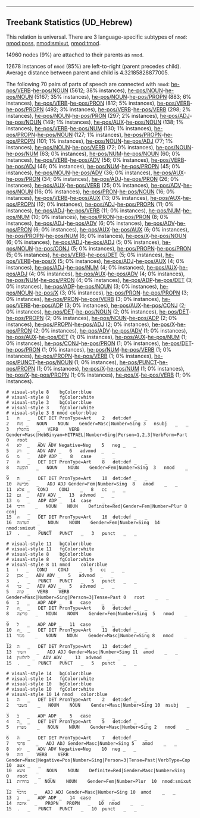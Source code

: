 

--------------------------------------------------------------------------------

## Treebank Statistics (UD_Hebrew)

This relation is universal.
There are 3 language-specific subtypes of `nmod`: [nmod:poss](), [nmod:smixut](), [nmod:tmod]().

14960 nodes (9%) are attached to their parents as `nmod`.

12678 instances of `nmod` (85%) are left-to-right (parent precedes child).
Average distance between parent and child is 4.32185828877005.

The following 70 pairs of parts of speech are connected with `nmod`: [he-pos/VERB]()-[he-pos/NOUN]() (5612; 38% instances), [he-pos/NOUN]()-[he-pos/NOUN]() (5167; 35% instances), [he-pos/NOUN]()-[he-pos/PROPN]() (883; 6% instances), [he-pos/VERB]()-[he-pos/PRON]() (812; 5% instances), [he-pos/VERB]()-[he-pos/PROPN]() (492; 3% instances), [he-pos/VERB]()-[he-pos/VERB]() (298; 2% instances), [he-pos/NOUN]()-[he-pos/PRON]() (297; 2% instances), [he-pos/ADJ]()-[he-pos/NOUN]() (149; 1% instances), [he-pos/AUX]()-[he-pos/NOUN]() (138; 1% instances), [he-pos/VERB]()-[he-pos/NUM]() (130; 1% instances), [he-pos/PROPN]()-[he-pos/NOUN]() (127; 1% instances), [he-pos/PROPN]()-[he-pos/PROPN]() (101; 1% instances), [he-pos/NOUN]()-[he-pos/ADJ]() (77; 1% instances), [he-pos/NOUN]()-[he-pos/VERB]() (72; 0% instances), [he-pos/NOUN]()-[he-pos/NUM]() (63; 0% instances), [he-pos/NUM]()-[he-pos/NOUN]() (60; 0% instances), [he-pos/VERB]()-[he-pos/ADV]() (56; 0% instances), [he-pos/VERB]()-[he-pos/ADJ]() (46; 0% instances), [he-pos/NUM]()-[he-pos/PROPN]() (45; 0% instances), [he-pos/NOUN]()-[he-pos/ADV]() (36; 0% instances), [he-pos/AUX]()-[he-pos/PRON]() (34; 0% instances), [he-pos/ADJ]()-[he-pos/PRON]() (26; 0% instances), [he-pos/AUX]()-[he-pos/VERB]() (25; 0% instances), [he-pos/ADV]()-[he-pos/NOUN]() (16; 0% instances), [he-pos/PRON]()-[he-pos/NOUN]() (16; 0% instances), [he-pos/VERB]()-[he-pos/AUX]() (13; 0% instances), [he-pos/AUX]()-[he-pos/PROPN]() (12; 0% instances), [he-pos/ADJ]()-[he-pos/PROPN]() (11; 0% instances), [he-pos/ADJ]()-[he-pos/VERB]() (11; 0% instances), [he-pos/NUM]()-[he-pos/NUM]() (10; 0% instances), [he-pos/PRON]()-[he-pos/PRON]() (8; 0% instances), [he-pos/ADJ]()-[he-pos/ADV]() (6; 0% instances), [he-pos/ADV]()-[he-pos/PRON]() (6; 0% instances), [he-pos/AUX]()-[he-pos/AUX]() (6; 0% instances), [he-pos/PROPN]()-[he-pos/NUM]() (6; 0% instances), [he-pos/X]()-[he-pos/NOUN]() (6; 0% instances), [he-pos/ADJ]()-[he-pos/ADJ]() (5; 0% instances), [he-pos/NOUN]()-[he-pos/CONJ]() (5; 0% instances), [he-pos/PROPN]()-[he-pos/PRON]() (5; 0% instances), [he-pos/VERB]()-[he-pos/DET]() (5; 0% instances), [he-pos/VERB]()-[he-pos/X]() (5; 0% instances), [he-pos/ADJ]()-[he-pos/AUX]() (4; 0% instances), [he-pos/ADJ]()-[he-pos/NUM]() (4; 0% instances), [he-pos/AUX]()-[he-pos/ADJ]() (4; 0% instances), [he-pos/AUX]()-[he-pos/ADV]() (4; 0% instances), [he-pos/NUM]()-[he-pos/PRON]() (4; 0% instances), [he-pos/ADP]()-[he-pos/DET]() (3; 0% instances), [he-pos/ADP]()-[he-pos/NOUN]() (3; 0% instances), [he-pos/NOUN]()-[he-pos/X]() (3; 0% instances), [he-pos/PRON]()-[he-pos/PROPN]() (3; 0% instances), [he-pos/PRON]()-[he-pos/VERB]() (3; 0% instances), [he-pos/VERB]()-[he-pos/ADP]() (3; 0% instances), [he-pos/AUX]()-[he-pos/CONJ]() (2; 0% instances), [he-pos/DET]()-[he-pos/NOUN]() (2; 0% instances), [he-pos/DET]()-[he-pos/PROPN]() (2; 0% instances), [he-pos/NOUN]()-[he-pos/ADP]() (2; 0% instances), [he-pos/PROPN]()-[he-pos/ADJ]() (2; 0% instances), [he-pos/X]()-[he-pos/PRON]() (2; 0% instances), [he-pos/ADV]()-[he-pos/ADV]() (1; 0% instances), [he-pos/AUX]()-[he-pos/DET]() (1; 0% instances), [he-pos/AUX]()-[he-pos/NUM]() (1; 0% instances), [he-pos/CONJ]()-[he-pos/PRON]() (1; 0% instances), [he-pos/DET]()-[he-pos/PRON]() (1; 0% instances), [he-pos/NUM]()-[he-pos/VERB]() (1; 0% instances), [he-pos/PROPN]()-[he-pos/VERB]() (1; 0% instances), [he-pos/PUNCT]()-[he-pos/NOUN]() (1; 0% instances), [he-pos/PUNCT]()-[he-pos/PROPN]() (1; 0% instances), [he-pos/X]()-[he-pos/NUM]() (1; 0% instances), [he-pos/X]()-[he-pos/PROPN]() (1; 0% instances), [he-pos/X]()-[he-pos/VERB]() (1; 0% instances).


~~~ conllu
# visual-style 8	bgColor:blue
# visual-style 8	fgColor:white
# visual-style 3	bgColor:blue
# visual-style 3	fgColor:white
# visual-style 3 8 nmod	color:blue
1	ה	_	DET	DET	PronType=Art	2	det:def	_	_
2	מוח	_	NOUN	NOUN	Gender=Masc|Number=Sing	3	nsubj	_	_
3	מתפלץ	_	VERB	VERB	Gender=Masc|HebBinyan=HITPAEL|Number=Sing|Person=1,2,3|VerbForm=Part	0	root	_	_
4	לא	_	ADV	ADV	Negative=Neg	5	neg	_	_
5	רק	_	ADV	ADV	_	6	advmod	_	_
6	מ	_	ADP	ADP	_	8	case	_	_
7	ה	_	DET	DET	PronType=Art	8	det:def	_	_
8	תופעה	_	NOUN	NOUN	Gender=Fem|Number=Sing	3	nmod	_	_
9	ה	_	DET	DET	PronType=Art	10	det:def	_	_
10	מבישה	_	ADJ	ADJ	Gender=Fem|Number=Sing	8	amod	_	_
11	אלא	_	CONJ	CONJ	_	8	cc	_	_
12	גם	_	ADV	ADV	_	13	advmod	_	_
13	מ	_	ADP	ADP	_	14	case	_	_
14	דרכי	_	NOUN	NOUN	Definite=Red|Gender=Fem|Number=Plur	8	conj	_	_
15	ה	_	DET	DET	PronType=Art	16	det:def	_	_
16	הערמה	_	NOUN	NOUN	Gender=Fem|Number=Sing	14	nmod:smixut	_	_
17	.	_	PUNCT	PUNCT	_	3	punct	_	_

~~~


~~~ conllu
# visual-style 11	bgColor:blue
# visual-style 11	fgColor:white
# visual-style 8	bgColor:blue
# visual-style 8	fgColor:white
# visual-style 8 11 nmod	color:blue
1	ו	_	CONJ	CONJ	_	5	cc	_	_
2	אכן	_	ADV	ADV	_	5	advmod	_	_
3	,	_	PUNCT	PUNCT	_	5	punct	_	_
4	כך	_	ADV	ADV	_	5	advmod	_	_
5	קרה	_	VERB	VERB	Gender=Masc|Number=Sing|Person=3|Tense=Past	0	root	_	_
6	ב	_	ADP	ADP	_	8	case	_	_
7	ה_	_	DET	DET	PronType=Art	8	det:def	_	_
8	פריצה	_	NOUN	NOUN	Gender=Fem|Number=Sing	5	nmod	_	_
9	ל	_	ADP	ADP	_	11	case	_	_
10	ה_	_	DET	DET	PronType=Art	11	det:def	_	_
11	מנזר	_	NOUN	NOUN	Gender=Masc|Number=Sing	8	nmod	_	_
12	ה	_	DET	DET	PronType=Art	13	det:def	_	_
13	חשוך	_	ADJ	ADJ	Gender=Masc|Number=Sing	11	amod	_	_
14	לחלוטין	_	ADV	ADV	_	13	advmod	_	_
15	.	_	PUNCT	PUNCT	_	5	punct	_	_

~~~


~~~ conllu
# visual-style 14	bgColor:blue
# visual-style 14	fgColor:white
# visual-style 10	bgColor:blue
# visual-style 10	fgColor:white
# visual-style 10 14 nmod	color:blue
1	ה	_	DET	DET	PronType=Art	2	det:def	_	_
2	משבר	_	NOUN	NOUN	Gender=Masc|Number=Sing	10	nsubj	_	_
3	ב	_	ADP	ADP	_	5	case	_	_
4	ה_	_	DET	DET	PronType=Art	5	det:def	_	_
5	מפרץ	_	NOUN	NOUN	Gender=Masc|Number=Sing	2	nmod	_	_
6	ה	_	DET	DET	PronType=Art	7	det:def	_	_
7	פרסי	_	ADJ	ADJ	Gender=Masc|Number=Sing	5	amod	_	_
8	לא	_	ADV	ADV	Negative=Neg	10	neg	_	_
9	היה	_	VERB	VERB	Gender=Masc|Negative=Pos|Number=Sing|Person=3|Tense=Past|VerbType=Cop	10	aux	_	_
10	נושא	_	NOUN	NOUN	Definite=Red|Gender=Masc|Number=Sing	0	root	_	_
11	בחירות	_	NOUN	NOUN	Gender=Fem|Number=Plur	10	nmod:smixut	_	_
12	מרכזי	_	ADJ	ADJ	Gender=Masc|Number=Sing	10	amod	_	_
13	ב	_	ADP	ADP	_	14	case	_	_
14	איובה	_	PROPN	PROPN	_	10	nmod	_	_
15	.	_	PUNCT	PUNCT	_	10	punct	_	_

~~~


